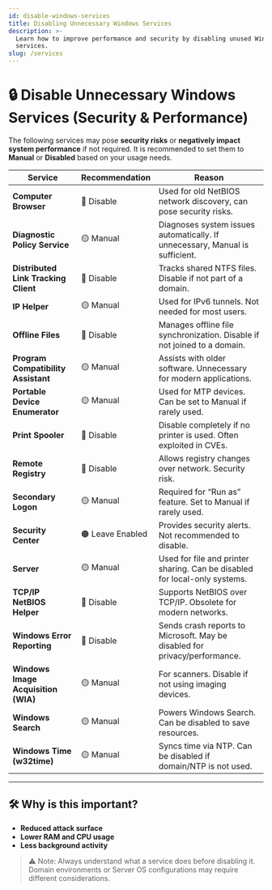 ```yaml
---
id: disable-windows-services
title: Disabling Unnecessary Windows Services
description: >-
  Learn how to improve performance and security by disabling unused Windows
  services.
slug: /services
---
```


# 🔒 Disable Unnecessary Windows Services (Security & Performance)

The following services may pose **security risks** or **negatively impact system performance** if not required. It is recommended to set them to **Manual** or **Disabled** based on your usage needs.

| Service | Recommendation | Reason |
|--------|----------------|--------|
| **Computer Browser** | 🔴 Disable | Used for old NetBIOS network discovery, can pose security risks. |
| **Diagnostic Policy Service** | 🟡 Manual | Diagnoses system issues automatically. If unnecessary, Manual is sufficient. |
| **Distributed Link Tracking Client** | 🔴 Disable | Tracks shared NTFS files. Disable if not part of a domain. |
| **IP Helper** | 🟡 Manual | Used for IPv6 tunnels. Not needed for most users. |
| **Offline Files** | 🔴 Disable | Manages offline file synchronization. Disable if not joined to a domain. |
| **Program Compatibility Assistant** | 🟡 Manual | Assists with older software. Unnecessary for modern applications. |
| **Portable Device Enumerator** | 🟡 Manual | Used for MTP devices. Can be set to Manual if rarely used. |
| **Print Spooler** | 🔴 Disable | Disable completely if no printer is used. Often exploited in CVEs. |
| **Remote Registry** | 🔴 Disable | Allows registry changes over network. Security risk. |
| **Secondary Logon** | 🟡 Manual | Required for “Run as” feature. Set to Manual if rarely used. |
| **Security Center** | 🟠 Leave Enabled | Provides security alerts. Not recommended to disable. |
| **Server** | 🟡 Manual | Used for file and printer sharing. Can be disabled for local-only systems. |
| **TCP/IP NetBIOS Helper** | 🔴 Disable | Supports NetBIOS over TCP/IP. Obsolete for modern networks. |
| **Windows Error Reporting** | 🔴 Disable | Sends crash reports to Microsoft. May be disabled for privacy/performance. |
| **Windows Image Acquisition (WIA)** | 🟡 Manual | For scanners. Disable if not using imaging devices. |
| **Windows Search** | 🟡 Manual | Powers Windows Search. Can be disabled to save resources. |
| **Windows Time (w32time)** | 🟡 Manual | Syncs time via NTP. Can be disabled if domain/NTP is not used. |

---

## 🛠️ Why is this important?

- **Reduced attack surface**
- **Lower RAM and CPU usage**
- **Less background activity**

> ⚠️ Note: Always understand what a service does before disabling it. Domain environments or Server OS configurations may require different considerations.
